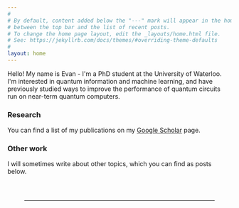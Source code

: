```yaml
---
#
# By default, content added below the "---" mark will appear in the home page
# between the top bar and the list of recent posts.
# To change the home page layout, edit the _layouts/home.html file.
# See: https://jekyllrb.com/docs/themes/#overriding-theme-defaults
#
layout: home
---
```


Hello! My name is Evan - I'm a PhD student at the University of Waterloo. I'm interested in quantum information and machine learning, and have previously studied ways to improve the performance of quantum circuits run on near-term quantum computers.

<h3> Research </h3>

You can find a list of my publications on my <a href="https://scholar.google.com/citations?user=JLvD4RkAAAAJ&hl=en&oi=ao">Google Scholar</a> page.

<h3> Other work </h3>

I will sometimes write about other topics, which you can find as posts below.

<hr style="width:85%;color:gray;margin:auto;margin-bottom:.5cm;margin-top:1.5cm;" >

